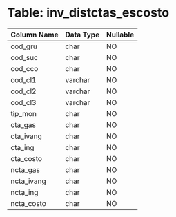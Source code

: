 # Table: inv_distctas_escosto

| Column Name | Data Type | Nullable |
|-------------|-----------|----------|
| cod_gru | char | NO |
| cod_suc | char | NO |
| cod_cco | char | NO |
| cod_cl1 | varchar | NO |
| cod_cl2 | varchar | NO |
| cod_cl3 | varchar | NO |
| tip_mon | char | NO |
| cta_gas | char | NO |
| cta_ivang | char | NO |
| cta_ing | char | NO |
| cta_costo | char | NO |
| ncta_gas | char | NO |
| ncta_ivang | char | NO |
| ncta_ing | char | NO |
| ncta_costo | char | NO |
